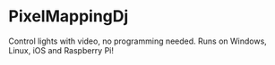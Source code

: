 # PixelMappingDj
Control lights with video, no programming needed. Runs on Windows, Linux, iOS and Raspberry Pi!
